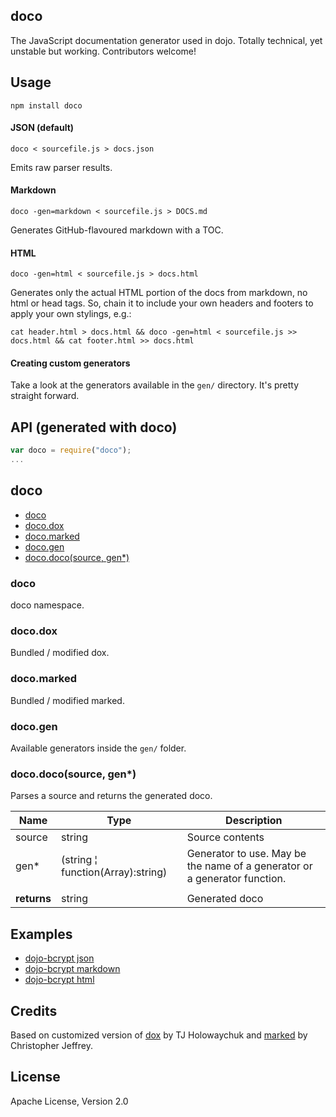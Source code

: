 doco
----
The JavaScript documentation generator used in dojo. Totally technical, yet unstable but working. Contributors welcome!

Usage
-----
`npm install doco`

#### JSON (default)
`doco < sourcefile.js > docs.json`

Emits raw parser results.

#### Markdown
`doco -gen=markdown < sourcefile.js > DOCS.md`

Generates GitHub-flavoured markdown with a TOC.

#### HTML
`doco -gen=html < sourcefile.js > docs.html`

Generates only the actual HTML portion of the docs from markdown, no html or head tags. So, chain it to include your own
headers and footers to apply your own stylings, e.g.:

`cat header.html > docs.html && doco -gen=html < sourcefile.js >> docs.html && cat footer.html >> docs.html`

#### Creating custom generators
Take a look at the generators available in the `gen/` directory. It's pretty straight forward.

API (generated with doco)
-------------------------
```javascript
var doco = require("doco");
...
```

## doco

  - [doco](#doco)
  - [doco.dox](#docodox)
  - [doco.marked](#docomarked)
  - [doco.gen](#docogen)
  - [doco.doco(source, gen\*)](#docodocosource-gen)

### doco
doco namespace.


### doco.dox
Bundled / modified dox.


### doco.marked
Bundled / modified marked.


### doco.gen
Available generators inside the `gen/` folder.


### doco.doco(source, gen\*)
Parses a source and returns the generated doco.

| Name | Type | Description |
| ---- | ---- | ----------- |
| source | string | Source contents |
| gen\* | (string &#166; function(Array):string) | Generator to use. May be the name of a generator or a generator function. |
|   |||
| **returns** | string | Generated doco

Examples
--------
* [dojo-bcrypt json](https://github.com/dcodeIO/dojo/tree/master/doco/tests/bcrypt.json)
* [dojo-bcrypt markdown](https://github.com/dcodeIO/dojo/tree/master/doco/tests/bcrypt.md)
* [dojo-bcrypt html](https://github.com/dcodeIO/dojo/tree/master/doco/tests/bcrypt.html)

Credits
-------
Based on customized version of [dox](https://npmjs.org/package/dox) by TJ Holowaychuk and
[marked](https://npmjs.org/package/marked) by Christopher Jeffrey.

License
-------
Apache License, Version 2.0
